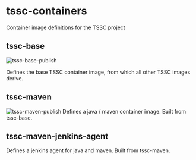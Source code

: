 # tssc-containers
Container image definitions for the TSSC project

## tssc-base
![tssc-base-publish](https://github.com/rhtconsulting/tssc-containers/workflows/tssc-base-publish/badge.svg?branch=master)

Defines the base TSSC container image, from which all other TSSC images derive.

## tssc-maven
![tssc-maven-publish](https://github.com/rhtconsulting/tssc-containers/workflows/tssc-maven-publish/badge.svg?branch=master)
Defines a java / maven container image. Built from tssc-base.

## tssc-maven-jenkins-agent
Defines a jenkins agent for java and maven. Built from tssc-maven.
